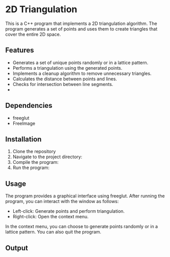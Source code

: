 # 2D Triangulation
This is a C++ program that implements a 2D triangulation algorithm. The program generates a set of points and uses them to create triangles that cover the entire 2D space.

## Features
- Generates a set of unique points randomly or in a lattice pattern.
- Performs a triangulation using the generated points.
- Implements a cleanup algorithm to remove unnecessary triangles.
- Calculates the distance between points and lines.
- Checks for intersection between line segments.
- 
## Dependencies
- freeglut
- FreeImage

## Installation
1. Clone the repository
2. Navigate to the project directory:
3. Compile the program:
4. Run the program:
 
## Usage
The program provides a graphical interface using freeglut. After running the program, you can interact with the window as follows:

- Left-click: Generate points and perform triangulation.
- Right-click: Open the context menu.

In the context menu, you can choose to generate points randomly or in a lattice pattern. You can also quit the program.

## Output
